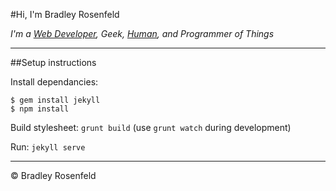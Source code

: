 #Hi, I'm Bradley Rosenfeld 

_I'm a [Web Developer](http://bradleyrosenfeld.com/portfolio/), Geek, [Human](http://bradleyrosenfeld.com/contact/), and Programmer of Things_

---------------------------------------

##Setup instructions

Install dependancies: 

```
$ gem install jekyll
$ npm install
```

Build stylesheet: `grunt build` (use `grunt watch` during development)


Run: `jekyll serve`

---------------------------------------

&copy; Bradley Rosenfeld
